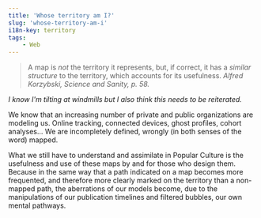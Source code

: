 ```yaml
---
title: 'Whose territory am I?'
slug: 'whose-territory-am-i'
i18n-key: territory
tags:
    - Web
---
```


> A map is _not_ the territory it represents, but, if correct, it has a _similar
> structure_ to the territory, which accounts for its usefulness. <cite>Alfred
> Korzybski, Science and Sanity, p. 58.</cite>

_I know I'm tilting at windmills but I also think this needs to be reiterated._

We know that an increasing number of private and public organizations are
modeling us. Online tracking, connected devices, ghost profiles, cohort
analyses... We are incompletely defined, wrongly (in both senses of the word)
mapped.

What we still have to understand and assimilate in Popular Culture is the
usefulness and use of these maps by and for those who design them. Because in
the same way that a path indicated on a map becomes more frequented, and
therefore more clearly marked on the territory than a non-mapped path, the
aberrations of our models become, due to the manipulations of our publication
timelines and filtered bubbles, our own mental pathways.

